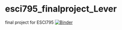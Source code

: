 # esci795_finalproject_Lever
final project for ESCI795
[![Binder](https://mybinder.org/badge_logo.svg)](https://mybinder.org/v2/gh/emilylever01/esci795_finalproject_Lever/HEAD)
